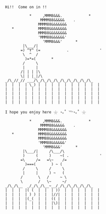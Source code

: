 ```
Hi!!  Come on in !!

           *     ,MMM8&&&.            *
                MMMM88&&&&&    .
               MMMM88&&&&&&&
   *           MMM88&&&&&&&&
               MMM88&&&&&&&&
               'MMM88&&&&&&'
                 'MMM8&&&'      *
        |\___/|
       =) ^Y^ (=            .              '
        \  ^  /
         )=*=(       *
        /     \
        |     |
       /| | | |\
       \| | |_|/\
_/\_//_// ___/\_/\_/\_/\_/\_/\_/\_/\_/\_
|  |  |  | \_) |  |  |  |  |  |  |  |  |  |
|  |  |  |  |  |  |  |  |  |  |  |  |  |  |
|  |  |  |  |  |  |  |  |  |  |  |  |  |  |
|  |  |  |  |  |  |  |  |  |  |  |  |  |  |
|  |  |  |  |  |  |  |  |  |  |  |  |  |  |

I hope you enjoy here 𓇼 ⋆｡˚ 𓆝⋆｡˚ 𓇼

           *     ,MMM8&&&.            *
                MMMM88&&&&&    .
               MMMM88&&&&&&&
   *           MMM88&&&&&&&&
               MMM88&&&&&&&&
               'MMM88&&&&&&'
                 'MMM8&&&'      *    
        |\___/|     /\___/\
        )     (     )    ~( .              '
       =\     /=   =\~    /=
         )===(       ) ~ (
        /     \     /     \
        |     |     ) ~   (
       /       \   /     ~ \
       \       /   \~     ~/
_/\_/\__  _/_/\_/\__~__/_/\_/\_/\_/\_/\_
|  |  |  |( (  |  |  | ))  |  |  |  |  |  |
|  |  |  | ) ) |  |  |//|  |  |  |  |  |  |
|  |  |  |(_(  |  |  (( |  |  |  |  |  |  |
|  |  |  |  |  |  |  |\)|  |  |  |  |  |  |
|  |  |  |  |  |  |  |  |  |  |  |  |  |  |
```
<!--
**anastasiialaptii/anastasiialaptii** is a ✨ _special_ ✨ repository because its `README.md` (this file) appears on your GitHub profile.

Here are some ideas to get you started:

- 🔭 I’m currently working on ...
- 🌱 I’m currently learning ...
- 👯 I’m looking to collaborate on ...
- 🤔 I’m looking for help with ...
- 💬 Ask me about ...
- 📫 How to reach me: ...
- 😄 Pronouns: ...
- ⚡ Fun fact: ...
-->
